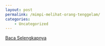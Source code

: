 ```yaml
---
layout: post
permalink: /mimpi-melihat-orang-tenggelam/
categories:
    - Uncategorized
---
```


[Baca Selengkapnya](/09)